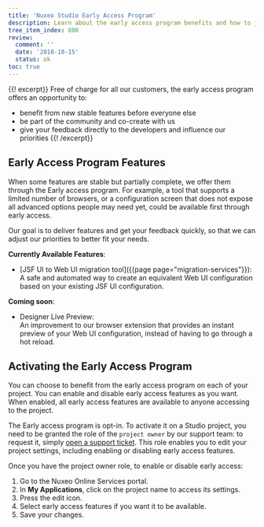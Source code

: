 ```yaml
---
title: 'Nuxeo Studio Early Access Program'
description: Learn about the early access program benefits and how to join it.
tree_item_index: 800
review:
  comment: ''
  date: '2018-10-15'
  status: ok
toc: true
---
```

{{! excerpt}}
Free of charge for all our customers, the early access program offers an opportunity to:

- benefit from new stable features before everyone else
- be part of the community and co-create with us
- give your feedback directly to the developers and influence our priorities
{{! /excerpt}}

## Early Access Program Features

When some features are stable but partially complete, we offer them through the Early access program. For example, a tool that supports a limited number of browsers, or a configuration screen that does not expose all advanced options people may need yet, could be available first through early access.

Our goal is to deliver features and get your feedback quickly, so that we can adjust our priorities to better fit your needs.

**Currently Available Features**:

- [JSF UI to Web UI migration tool]({{page page="migration-services"}}):<br>
A safe and automated way to create an equivalent Web UI configuration based on your existing JSF UI configuration.

**Coming soon**:

- Designer Live Preview:<br>
An improvement to our browser extension that provides an instant preview of your Web UI configuration, instead of having to go through a hot reload.

## Activating the Early Access Program

You can choose to benefit from the early access program on each of your project. You can enable and disable early access features as you want. When enabled, all early access features are available to anyone accessing to the project.

The Early access program is opt-in. To activate it on a Studio project, you need to be granted the role of the `project owner` by our support team: to request it, simply [open a support ticket](https://jira.nuxeo.com). This role enables you to edit your project settings, including enabling or disabling early access features.

Once you have the project owner role, to enable or disable early access:

1. Go to the Nuxeo Online Services portal.
1. In **My Applications**, click on the project name to access its settings.
1. Press the edit icon.
1. Select early access features if you want it to be available.
1. Save your changes.
